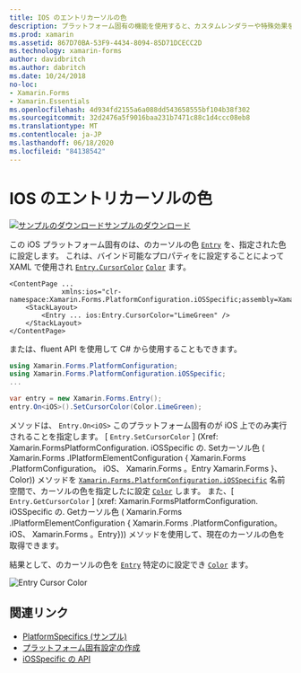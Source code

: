 ```yaml
---
title: IOS のエントリカーソルの色
description: プラットフォーム固有の機能を使用すると、カスタムレンダラーや特殊効果を実装することなく、特定のプラットフォームでのみ使用できる機能を使用できます。 この記事では、エントリのカーソルの色を設定する iOS プラットフォーム固有のを使用する方法について説明します。
ms.prod: xamarin
ms.assetid: 867D70BA-53F9-4434-8094-85D71DCECC2D
ms.technology: xamarin-forms
author: davidbritch
ms.author: dabritch
ms.date: 10/24/2018
no-loc:
- Xamarin.Forms
- Xamarin.Essentials
ms.openlocfilehash: 4d934fd2155a6a088dd543658555bf104b38f302
ms.sourcegitcommit: 32d2476a5f9016baa231b7471c88c1d4ccc08eb8
ms.translationtype: MT
ms.contentlocale: ja-JP
ms.lasthandoff: 06/18/2020
ms.locfileid: "84138542"
---
```

# <a name="entry-cursor-color-on-ios"></a>IOS のエントリカーソルの色

[![サンプルのダウンロード](~/media/shared/download.png)サンプルのダウンロード](https://docs.microsoft.com/samples/xamarin/xamarin-forms-samples/userinterface-platformspecifics)

この iOS プラットフォーム固有のは、のカーソルの色 [`Entry`](xref:Xamarin.Forms.Entry) を、指定された色に設定します。 これは、バインド可能なプロパティをに設定することによって XAML で使用され [`Entry.CursorColor`](xref:Xamarin.Forms.PlatformConfiguration.iOSSpecific.Entry.CursorColorProperty) [`Color`](xref:Xamarin.Forms.Color) ます。

```xaml
<ContentPage ...
             xmlns:ios="clr-namespace:Xamarin.Forms.PlatformConfiguration.iOSSpecific;assembly=Xamarin.Forms.Core">
    <StackLayout>
        <Entry ... ios:Entry.CursorColor="LimeGreen" />
    </StackLayout>
</ContentPage>
```

または、fluent API を使用して C# から使用することもできます。

```csharp
using Xamarin.Forms.PlatformConfiguration;
using Xamarin.Forms.PlatformConfiguration.iOSSpecific;
...

var entry = new Xamarin.Forms.Entry();
entry.On<iOS>().SetCursorColor(Color.LimeGreen);
```

メソッドは、 `Entry.On<iOS>` このプラットフォーム固有のが iOS 上でのみ実行されることを指定します。 [ `Entry.SetCursorColor` ] (Xref: Xamarin.FormsPlatformConfiguration. iOSSpecific の. Setカーソル色 ( Xamarin.Forms .IPlatformElementConfiguration { Xamarin.Forms .PlatformConfiguration。 iOS、 Xamarin.Forms 。Entry Xamarin.Forms }、Color)) メソッドを [`Xamarin.Forms.PlatformConfiguration.iOSSpecific`](xref:Xamarin.Forms.PlatformConfiguration.iOSSpecific) 名前空間で、カーソルの色を指定したに設定 [`Color`](xref:Xamarin.Forms.Color) します。 また、[ `Entry.GetCursorColor` ] (xref: Xamarin.FormsPlatformConfiguration. iOSSpecific の. Getカーソル色 ( Xamarin.Forms .IPlatformElementConfiguration { Xamarin.Forms .PlatformConfiguration。 iOS、 Xamarin.Forms 。Entry})) メソッドを使用して、現在のカーソルの色を取得できます。

結果として、のカーソルの色を [`Entry`](xref:Xamarin.Forms.Entry) 特定のに設定でき [`Color`](xref:Xamarin.Forms.Color) ます。

![](entry-cursor-color-images/entry-cursorcolor.png "Entry Cursor Color")

## <a name="related-links"></a>関連リンク

- [PlatformSpecifics (サンプル)](https://docs.microsoft.com/samples/xamarin/xamarin-forms-samples/userinterface-platformspecifics)
- [プラットフォーム固有設定の作成](~/xamarin-forms/platform/platform-specifics/index.md#creating-platform-specifics)
- [iOSSpecific の API](xref:Xamarin.Forms.PlatformConfiguration.iOSSpecific)
